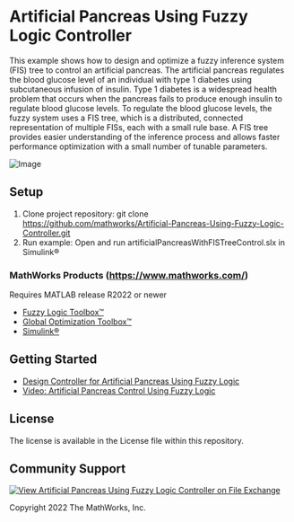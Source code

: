 # Artificial Pancreas Using Fuzzy Logic Controller

This example shows how to design and optimize a fuzzy inference system (FIS) tree to control an artificial pancreas. The artificial pancreas regulates the blood glucose level of an individual with type 1 diabetes using subcutaneous infusion of insulin. Type 1 diabetes is a widespread health problem that occurs when the pancreas fails to produce enough insulin to regulate blood glucose levels. To regulate the blood glucose levels, the fuzzy system uses a FIS tree, which is a distributed, connected representation of multiple FISs, each with a small rule base. A FIS tree provides easier understanding of the inference process and allows faster performance optimization with a small number of tunable parameters.

![Image](BlockDiagramArtificialPancreasUsingFuzzyLogicExample.png)

## Setup 
1. Clone project repository: git clone https://github.com/mathworks/Artificial-Pancreas-Using-Fuzzy-Logic-Controller.git
2. Run example: Open and run artificialPancreasWithFISTreeControl.slx in Simulink&reg;

### MathWorks Products (https://www.mathworks.com/)

Requires MATLAB release R2022 or newer
- [Fuzzy Logic Toolbox&trade;](https://www.mathworks.com/products/fuzzy-logic.html)
- [Global Optimization Toolbox&trade;](https://www.mathworks.com/products/global-optimization.html)
- [Simulink&reg;](https://www.mathworks.com/products/simulink.html)

## Getting Started
- [Design Controller for Artificial Pancreas Using Fuzzy Logic](https://www.mathworks.com/help/fuzzy/design-fuzzy-logic-controller-for-artificial-pancreas.html)
- [Video: Artificial Pancreas Control Using Fuzzy Logic](https://www.mathworks.com/videos/artificial-pancreas-control-using-fuzzy-logic-1623138674103.html)

## License
The license is available in the License file within this repository.

## Community Support
[![View Artificial Pancreas Using Fuzzy Logic Controller on File Exchange](https://www.mathworks.com/matlabcentral/images/matlab-file-exchange.svg)](https://www.mathworks.com/matlabcentral/fileexchange/119823-artificial-pancreas-using-fuzzy-logic-controller)


Copyright 2022 The MathWorks, Inc.
